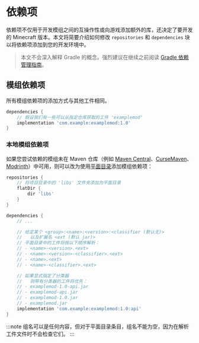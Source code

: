 # 依赖项

依赖项不仅用于开发模组之间的互操作性或向游戏添加额外的库，还决定了要开发的 Minecraft 版本。本文将简要介绍如何修改 `repositories` 和 `dependencies` 块以将依赖项添加到您的开发环境中。

> 本文不会深入解释 Gradle 的概念。强烈建议在继续之前阅读 [Gradle 依赖管理指南][guide]。

## 模组依赖项

所有模组依赖项的添加方式与其他工件相同。

```gradle
dependencies {
    // 假设我们有一些可以从指定仓库获取的工件 'examplemod'
    implementation 'com.example:examplemod:1.0'
}
```

### 本地模组依赖项

如果您尝试依赖的模组未在 Maven 仓库（例如 [Maven Central][central]、[CurseMaven]、[Modrinth]）中可用，则可以改为使用[平面目录][flat]添加模组依赖项：

```gradle
repositories {
    // 将项目目录中的 'libs' 文件夹添加为平面目录
    flatDir {
        dir 'libs'
    }
}

dependencies {
    // ...

    // 给定某个 <group>:<name>:<version>:<classifier (默认无)>
    //   以及扩展名 <ext (默认 jar)>
    // 平面目录中的工件将按以下顺序解析：
    // - <name>-<version>.<ext>
    // - <name>-<version>-<classifier>.<ext>
    // - <name>.<ext>
    // - <name>-<classifier>.<ext>

    // 如果显式指定了分类器
    //   则带有分类器的工件将优先：
    // - examplemod-1.0-api.jar
    // - examplemod-api.jar
    // - examplemod-1.0.jar
    // - examplemod.jar
    implementation 'com.example:examplemod:1.0:api'
}
```

:::note
组名可以是任何内容，但对于平面目录条目，组名不能为空，因为在解析工件文件时不会检查它们。
:::

[guide]: https://docs.gradle.org/8.14.3/userguide/dependency_management.html

[central]: https://central.sonatype.com/
[CurseMaven]: https://cursemaven.com/
[Modrinth]: https://docs.modrinth.com/docs/tutorials/maven/

[flat]: https://docs.gradle.org/8.14.3/userguide/supported_repository_types.html#sec:flat-dir-resolver
